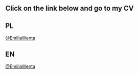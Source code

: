 ## Click on the link below and go to my CV 

## PL
[@EmiliaWenta](https://emiliawenta.github.io/CV-PL/)

## EN

[@EmiliaWenta](https://emiliawenta.github.io/CV-EN/)

